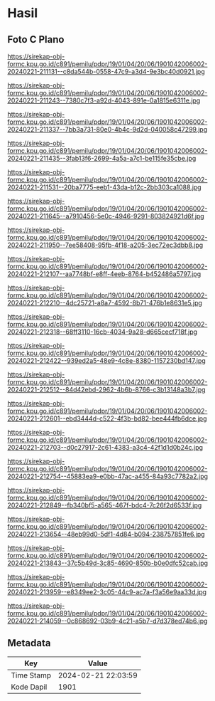 # Hasil

## Foto C Plano

https://sirekap-obj-formc.kpu.go.id/c891/pemilu/pdpr/19/01/04/20/06/1901042006002-20240221-211131--c8da544b-0558-47c9-a3d4-9e3bc40d0921.jpg

https://sirekap-obj-formc.kpu.go.id/c891/pemilu/pdpr/19/01/04/20/06/1901042006002-20240221-211243--7380c7f3-a92d-4043-891e-0a1815e6311e.jpg

https://sirekap-obj-formc.kpu.go.id/c891/pemilu/pdpr/19/01/04/20/06/1901042006002-20240221-211337--7bb3a731-80e0-4b4c-9d2d-040058c47299.jpg

https://sirekap-obj-formc.kpu.go.id/c891/pemilu/pdpr/19/01/04/20/06/1901042006002-20240221-211435--3fab13f6-2699-4a5a-a7c1-be115fe35cbe.jpg

https://sirekap-obj-formc.kpu.go.id/c891/pemilu/pdpr/19/01/04/20/06/1901042006002-20240221-211531--20ba7775-eeb1-43da-b12c-2bb303ca1088.jpg

https://sirekap-obj-formc.kpu.go.id/c891/pemilu/pdpr/19/01/04/20/06/1901042006002-20240221-211645--a7910456-5e0c-4946-9291-803824921d6f.jpg

https://sirekap-obj-formc.kpu.go.id/c891/pemilu/pdpr/19/01/04/20/06/1901042006002-20240221-211950--7ee58408-95fb-4f18-a205-3ec72ec3dbb8.jpg

https://sirekap-obj-formc.kpu.go.id/c891/pemilu/pdpr/19/01/04/20/06/1901042006002-20240221-212107--aa7748bf-e8ff-4eeb-8764-b452486a5797.jpg

https://sirekap-obj-formc.kpu.go.id/c891/pemilu/pdpr/19/01/04/20/06/1901042006002-20240221-212210--4dc25721-a8a7-4592-8b71-476b1e8631e5.jpg

https://sirekap-obj-formc.kpu.go.id/c891/pemilu/pdpr/19/01/04/20/06/1901042006002-20240221-212318--68ff3110-16cb-4034-9a28-d665cecf718f.jpg

https://sirekap-obj-formc.kpu.go.id/c891/pemilu/pdpr/19/01/04/20/06/1901042006002-20240221-212422--939ed2a5-48e9-4c8e-8380-1157230bd147.jpg

https://sirekap-obj-formc.kpu.go.id/c891/pemilu/pdpr/19/01/04/20/06/1901042006002-20240221-212512--84d42ebd-2962-4b6b-8766-c3b13148a3b7.jpg

https://sirekap-obj-formc.kpu.go.id/c891/pemilu/pdpr/19/01/04/20/06/1901042006002-20240221-212601--ebd3444d-c522-4f3b-bd82-bee444fb6dce.jpg

https://sirekap-obj-formc.kpu.go.id/c891/pemilu/pdpr/19/01/04/20/06/1901042006002-20240221-212703--d0c27917-2c61-4383-a3c4-42f1d1d0b24c.jpg

https://sirekap-obj-formc.kpu.go.id/c891/pemilu/pdpr/19/01/04/20/06/1901042006002-20240221-212754--45883ea9-e0bb-47ac-a455-84a93c7782a2.jpg

https://sirekap-obj-formc.kpu.go.id/c891/pemilu/pdpr/19/01/04/20/06/1901042006002-20240221-212849--fb340bf5-a565-467f-bdc4-7c26f2d6533f.jpg

https://sirekap-obj-formc.kpu.go.id/c891/pemilu/pdpr/19/01/04/20/06/1901042006002-20240221-213654--48eb99d0-5df1-4d84-b094-238757851fe6.jpg

https://sirekap-obj-formc.kpu.go.id/c891/pemilu/pdpr/19/01/04/20/06/1901042006002-20240221-213843--37c5b49d-3c85-4690-850b-b0e0dfc52cab.jpg

https://sirekap-obj-formc.kpu.go.id/c891/pemilu/pdpr/19/01/04/20/06/1901042006002-20240221-213959--e8349ee2-3c05-44c9-ac7a-f3a56e9aa33d.jpg

https://sirekap-obj-formc.kpu.go.id/c891/pemilu/pdpr/19/01/04/20/06/1901042006002-20240221-214059--0c868692-03b9-4c21-a5b7-d7d378ed74b6.jpg


## Metadata

| Key        | Value               |
| ---------- | ------------------- |
| Time Stamp | 2024-02-21 22:03:59 |
| Kode Dapil | 1901                |



